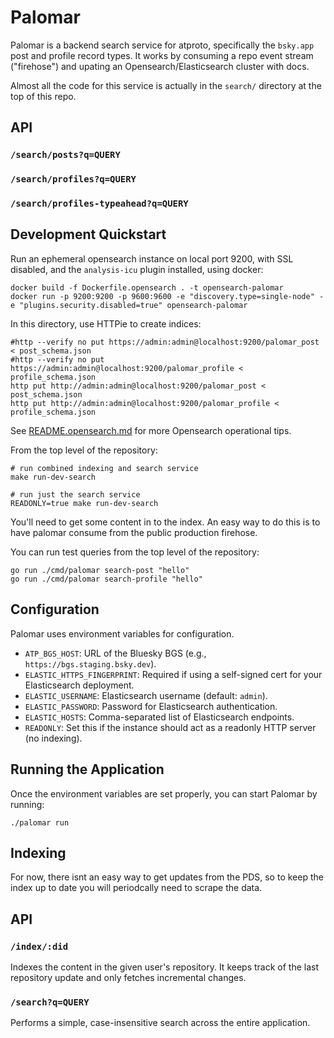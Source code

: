 # Palomar

Palomar is a backend search service for atproto, specifically the `bsky.app` post and profile record types. It works by consuming a repo event stream ("firehose") and upating an Opensearch/Elasticsearch cluster with docs.

Almost all the code for this service is actually in the `search/` directory at the top of this repo.

## API

### `/search/posts?q=QUERY`

### `/search/profiles?q=QUERY`

### `/search/profiles-typeahead?q=QUERY`


## Development Quickstart

Run an ephemeral opensearch instance on local port 9200, with SSL disabled, and the `analysis-icu` plugin installed, using docker:

    docker build -f Dockerfile.opensearch . -t opensearch-palomar
    docker run -p 9200:9200 -p 9600:9600 -e "discovery.type=single-node" -e "plugins.security.disabled=true" opensearch-palomar

In this directory, use HTTPie to create indices:

    #http --verify no put https://admin:admin@localhost:9200/palomar_post < post_schema.json
    #http --verify no put https://admin:admin@localhost:9200/palomar_profile < profile_schema.json
    http put http://admin:admin@localhost:9200/palomar_post < post_schema.json
    http put http://admin:admin@localhost:9200/palomar_profile < profile_schema.json

See [README.opensearch.md]() for more Opensearch operational tips.

From the top level of the repository:

    # run combined indexing and search service
    make run-dev-search

    # run just the search service
    READONLY=true make run-dev-search

You'll need to get some content in to the index. An easy way to do this is to have palomar consume from the public production firehose.

You can run test queries from the top level of the repository:

    go run ./cmd/palomar search-post "hello"
    go run ./cmd/palomar search-profile "hello"

## Configuration

Palomar uses environment variables for configuration.

- `ATP_BGS_HOST`: URL of the Bluesky BGS (e.g., `https://bgs.staging.bsky.dev`).
- `ELASTIC_HTTPS_FINGERPRINT`: Required if using a self-signed cert for your Elasticsearch deployment.
- `ELASTIC_USERNAME`: Elasticsearch username (default: `admin`).
- `ELASTIC_PASSWORD`: Password for Elasticsearch authentication.
- `ELASTIC_HOSTS`: Comma-separated list of Elasticsearch endpoints.
- `READONLY`: Set this if the instance should act as a readonly HTTP server (no indexing).

## Running the Application

Once the environment variables are set properly, you can start Palomar by running:

```
./palomar run
```

## Indexing

For now, there isnt an easy way to get updates from the PDS, so to keep the
index up to date you will periodcally need to scrape the data.

## API

### `/index/:did`

Indexes the content in the given user's repository. It keeps track of the last repository update and only fetches incremental changes.

### `/search?q=QUERY`

Performs a simple, case-insensitive search across the entire application.
